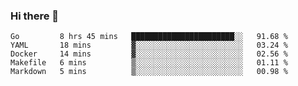 ### Hi there 👋

<!--
**yeya24/yeya24** is a ✨ _special_ ✨ repository because its `README.md` (this file) appears on your GitHub profile.

Here are some ideas to get you started:

- 🔭 I’m currently working on ...
- 🌱 I’m currently learning ...
- 👯 I’m looking to collaborate on ...
- 🤔 I’m looking for help with ...
- 💬 Ask me about ...
- 📫 How to reach me: ...
- 😄 Pronouns: ...
- ⚡ Fun fact: ...
-->

<!--START_SECTION:waka-->
```text
Go         8 hrs 45 mins   ███████████████████████░░   91.68 % 
YAML       18 mins         ▓░░░░░░░░░░░░░░░░░░░░░░░░   03.24 % 
Docker     14 mins         ▓░░░░░░░░░░░░░░░░░░░░░░░░   02.56 % 
Makefile   6 mins          ▒░░░░░░░░░░░░░░░░░░░░░░░░   01.11 % 
Markdown   5 mins          ▒░░░░░░░░░░░░░░░░░░░░░░░░   00.98 % 
```
<!--END_SECTION:waka-->
